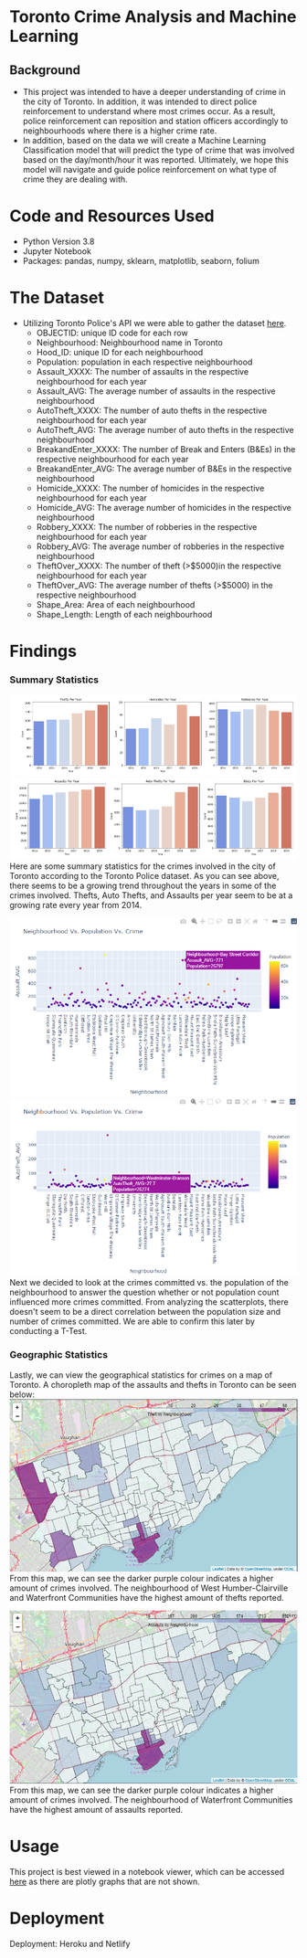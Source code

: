 # Toronto Crime Analysis and Machine Learning
## Background
- This project was intended to have a deeper understanding of crime in the city of Toronto. In addition, it was intended to direct police reinforcement to understand where most crimes occur. As a result, police reinforcement can reposition and station officers accordingly to neighbourhoods where there is a higher crime rate.
- In addition, based on the data we will create a Machine Learning Classification model that will predict the type of crime that was involved based on the day/month/hour it was reported. Ultimately, we hope this model will navigate and guide police reinforcement on what type of crime they are dealing with.
# Code and Resources Used
- Python Version 3.8
- Jupyter Notebook
- Packages: pandas, numpy, sklearn, matplotlib, seaborn, folium
# The Dataset
- Utilizing Toronto Police's API we were able to gather the dataset [here](https://data.torontopolice.on.ca/pages/open-data).
	- OBJECTID: unique ID code for each row
	- Neighbourhood: Neighbourhood name in Toronto
	- Hood_ID: unique ID for each neighbourhood
	- Population: population in each respective neighbourhood
	- Assault_XXXX: The number of assaults in the respective neighbourhood for each year
	- Assault_AVG: The average number of assaults in the respective neighbourhood
	- AutoTheft_XXXX: The number of auto thefts in the respective neighbourhood for each year
	- AutoTheft_AVG: The average number of auto thefts in the respective neighbourhood
	- BreakandEnter_XXXX: The number of Break and Enters (B&Es) in the respective neighbourhood for each year
	- BreakandEnter_AVG: The average number of B&Es in the respective neighbourhood
	- Homicide_XXXX: The number of homicides in the respective neighbourhood for each year
	- Homicide_AVG: The average number of homicides in the respective neighbourhood
	- Robbery_XXXX: The number of robberies in the respective neighbourhood for each year
	- Robbery_AVG: The average number of robberies in the respective neighbourhood
	- TheftOver_XXXX: The number of theft (>$5000)in the respective neighbourhood for each year
	- TheftOver_AVG: The average number of thefts (>$5000) in the respective neighbourhood
	- Shape_Area: Area of each neighbourhood
	- Shape_Length: Length of each neighbourhood
# Findings
### Summary Statistics
![](https://github.com/jason-huynh83/Toronto-Crime/blob/master/Images/Crimes1.PNG) ![](https://github.com/jason-huynh83/Toronto-Crime/blob/master/Images/Crime2.PNG)
Here are some summary statistics for the crimes involved in the city of Toronto according to the Toronto Police dataset. As you can see above, there seems to be a growing trend throughout the years in some of the crimes involved. Thefts, Auto Thefts, and Assaults per year seem to be at a growing rate every year from 2014. 

![](https://github.com/jason-huynh83/Toronto-Crime/blob/master/Images/assault_nbh_pop.PNG) ![](https://github.com/jason-huynh83/Toronto-Crime/blob/master/Images/auto_nbh_pop.PNG)
Next we decided to look at the crimes committed vs. the population of the neighbourhood to answer the question whether or not population count influenced more crimes committed. From analyzing the scatterplots, there doesn't seem to be a direct correlation between the population size and number of crimes committed. We are able to confirm this later by conducting a T-Test.

### Geographic Statistics
Lastly, we can view the geographical statistics for crimes on a map of Toronto. A choropleth map of the assaults and thefts in Toronto can be seen below:
![](https://github.com/jason-huynh83/Toronto-Crime/blob/master/Images/theft_map.PNG)
From this map, we can see the darker purple colour indicates a higher amount of crimes involved. The neighbourhood of West Humber-Clairville and Waterfront Communities have the highest amount of thefts reported.

![](https://github.com/jason-huynh83/Toronto-Crime/blob/master/Images/Assault_map.PNG)
From this map, we can see the darker purple colour indicates a higher amount of crimes involved. The neighbourhood of Waterfront Communities have the highest amount of assaults reported.

# Usage 
This project is best viewed in a notebook viewer, which can be accessed [here](https://nbviewer.jupyter.org/github/jason-huynh83/Toronto-Crime/blob/master/Toronto_Crime.ipynb) as there are plotly graphs that are not shown.

# Deployment 
Deployment: Heroku and Netlify
